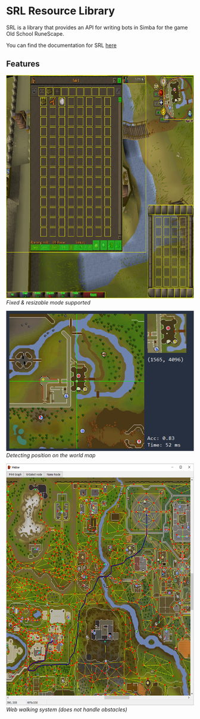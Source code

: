 SRL Resource Library
=====================
SRL is a library that provides an API for writing bots in Simba for the game Old School RuneScape.

You can find the documentation for SRL [here](https://ollydev.github.io/SRL-Development)

## Features

<img src="docs/images/resizable.png" width="738" height="600">\
*Fixed & resizable mode supported*

<img src="docs/images/walker.png">\
*Detecting position on the world map*

<img src="docs/images/webber.png" width="650" height="650">\
*Web walking system (does not handle obstacles)*
